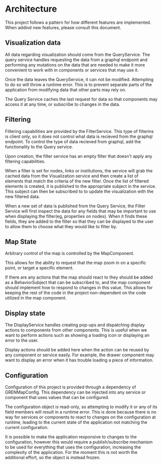 # Architecture
This project follows a pattern for how different features are implemented.
When addind new features, please consult this document.

## Visualization data
All data regarding visualization should come from the QueryService.
The query service handles requesting the data from a graphql endpoint and performing any
mutations on the data that are needed to make it more convenient to work with in components or
services that may use it.

Once the data leaves the QueryService, it can not be modified. Attempting to do so will throw a runtime error.
This is to prevent separate parts of the application from modifying data that other parts may rely on.

The Query Service caches the last request for data so that components may access it at any time,
or subscribe to changes in the data.

## Filtering
Filtering capabilities are provided by the FilterService.
This type of filterins is client only, so it does not control what data is recieved from the graphql endpoint.
To control the type of data recieved from graphql, add the functionality to the Query service.

Upon creation, the filter service has an empty filter that doesn't apply any filtering capabilities.

When a filter is set for nodes, links or institutions, the service will grab the cached data from the
Visualization service and then create a list of elements that match the criteria of the new filter.
Once the list of filtered elements is created, it is published to the appropriate subject in the service.
This subject can then be subscribed to to update the visualization with the new filtered data.

When a new set of data is published from the Query Service, the Filter Service will first inspect the data for any fields
that may be important to use when displaying the filter(eg, properties on nodes).
When it finds these fields, they are added to the filter so that they can be displayed to the user to allow them to choose
what they would like to filter by.

## Map State
Arbitrary control of the map is controlled by the MapComponent.

This allows for the ability to request that the map zoom in on a specific point, or target a specific element.

If there are any actions that the map should react to they should be added as a BehaviorSubject that can be subscribed to,
and the map component should implement how to respond to changes in this value. This allows for keeping the
rest of the code in the project non-dependent on the code utilized in the map component.

## Display state
The DisplayService handles creating pop-ups and dispatching display actions to components from other components.
This is useful when we want to perform actions such as showing a loading icon or displaying an error to the user.

Display actions should be added here when the action can be reused by any component or service easily.
For example, the drawer component may want to display an error when it has trouble loading a piece of information.

## Configuration
Configuration of this project is provided through a dependency of GRENMapConfig.
This dependency can be injected into any service or component that uses values that can be configured.

The configuration object is read-only, so attempting to modify it or any of its field members will result in a runtime error.
This is done because there is no way for services or components to react to changes on the configuration at runtime, leading to
the current state of the application not matching the current configuration.

It is possible to make the application responsive to changes to the configuration, however this would require a publish/subscribe
mechanism to be used for everything that uses the configuration, increasing the complexity of the application.
For the moment this is not worth the additional effort, so the object is instead frozen.

